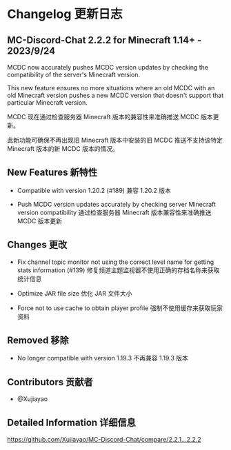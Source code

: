 # Changelog 更新日志

## MC-Discord-Chat 2.2.2 for Minecraft 1.14+ - 2023/9/24

MCDC now accurately pushes MCDC version updates by checking the compatibility of the server's Minecraft version.

This new feature ensures no more situations where an old MCDC with an old Minecraft version pushes a new MCDC version that doesn't support that particular Minecraft version.

MCDC 现在通过检查服务器 Minecraft 版本的兼容性来准确推送 MCDC 版本更新。

此新功能可确保不再出现旧 Minecraft 版本中安装的旧 MCDC 推送不支持该特定 Minecraft 版本的新 MCDC 版本的情况。

## New Features 新特性

- Compatible with version 1.20.2 (#189)
  兼容 1.20.2 版本

- Push MCDC version updates accurately by checking server Minecraft version compatibility
  通过检查服务器 Minecraft 版本兼容性来准确推送 MCDC 版本更新

## Changes 更改

- Fix channel topic monitor not using the correct level name for getting stats information (#139)
  修复频道主题监视器不使用正确的存档名称来获取统计信息

- Optimize JAR file size
  优化 JAR 文件大小

- Force not to use cache to obtain player profile
  强制不使用缓存来获取玩家资料

## Removed 移除

- No longer compatible with version 1.19.3
  不再兼容 1.19.3 版本

## Contributors 贡献者

- @Xujiayao

## Detailed Information 详细信息

https://github.com/Xujiayao/MC-Discord-Chat/compare/2.2.1...2.2.2